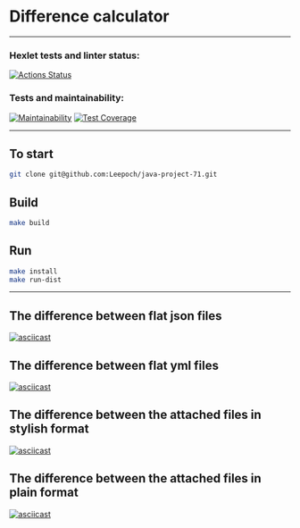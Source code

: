 # Difference calculator
***
### Hexlet tests and linter status:
[![Actions Status](https://github.com/Leepoch/java-project-71/actions/workflows/hexlet-check.yml/badge.svg)](https://github.com/Leepoch/java-project-71/actions)
### Tests and maintainability:
[![Maintainability](https://api.codeclimate.com/v1/badges/e223a572d8f30853fd7d/maintainability)](https://codeclimate.com/github/Leepoch/java-project-71/maintainability)
[![Test Coverage](https://api.codeclimate.com/v1/badges/e223a572d8f30853fd7d/test_coverage)](https://codeclimate.com/github/Leepoch/java-project-71/test_coverage)

***
## To start

```bash
git clone git@github.com:Leepoch/java-project-71.git
```

## Build

```bash
make build
```

## Run

```bash
make install
make run-dist
```
***
## The difference between flat json files
[![asciicast](https://asciinema.org/a/txPx3aLvNumTh4LQgmYMXUOyG.svg)](https://asciinema.org/a/txPx3aLvNumTh4LQgmYMXUOyG)
## The difference between flat yml files
[![asciicast](https://asciinema.org/a/kiNUo9M08sE6EJhsHsZZyIGqa.svg)](https://asciinema.org/a/kiNUo9M08sE6EJhsHsZZyIGqa)
## The difference between the attached files in stylish format
[![asciicast](https://asciinema.org/a/8XEEYOrMJ0xEdNZTTYrnw6qfw.svg)](https://asciinema.org/a/8XEEYOrMJ0xEdNZTTYrnw6qfw)
## The difference between the attached files in plain format
[![asciicast](https://asciinema.org/a/wVmL1P5qIk2jODqPkTBHvhgf7.svg)](https://asciinema.org/a/wVmL1P5qIk2jODqPkTBHvhgf7)